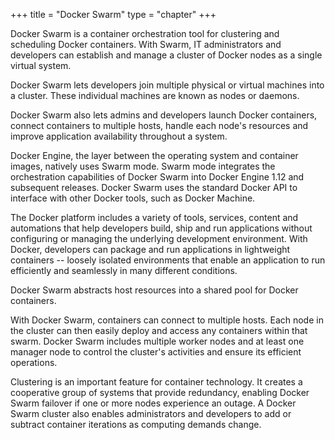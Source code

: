 +++
title = "Docker Swarm"
type = "chapter"
+++

Docker Swarm is a container orchestration tool for clustering and scheduling Docker containers. With Swarm,
IT administrators and developers can establish and manage a cluster of Docker nodes as a single virtual system.

Docker Swarm lets developers join multiple physical or virtual machines into a cluster. These individual machines are
known as nodes or daemons.

Docker Swarm also lets admins and developers launch Docker containers, connect containers to multiple hosts, handle
each node's resources and improve application availability throughout a system.

Docker Engine, the layer between the operating system and container images, natively uses Swarm mode. Swarm mode
integrates the orchestration capabilities of Docker Swarm into Docker Engine 1.12 and subsequent releases.
Docker Swarm uses the standard Docker API to interface with other Docker tools, such as Docker Machine.

The Docker platform includes a variety of tools, services, content and automations that help developers build, ship and
run applications without configuring or managing the underlying development environment. With Docker, developers
can package and run applications in lightweight containers -- loosely isolated environments that enable an application
to run efficiently and seamlessly in many different conditions.

Docker Swarm abstracts host resources into a shared pool for Docker containers.

With Docker Swarm, containers can connect to multiple hosts. Each node in the cluster can then easily deploy and access
any containers within that swarm. Docker Swarm includes multiple worker nodes and at least one manager node to control
the cluster's activities and ensure its efficient operations.

Clustering is an important feature for container technology. It creates a cooperative group of systems that provide
redundancy, enabling Docker Swarm failover if one or more nodes experience an outage. A Docker Swarm cluster also
enables administrators and developers to add or subtract container iterations as computing demands change.
